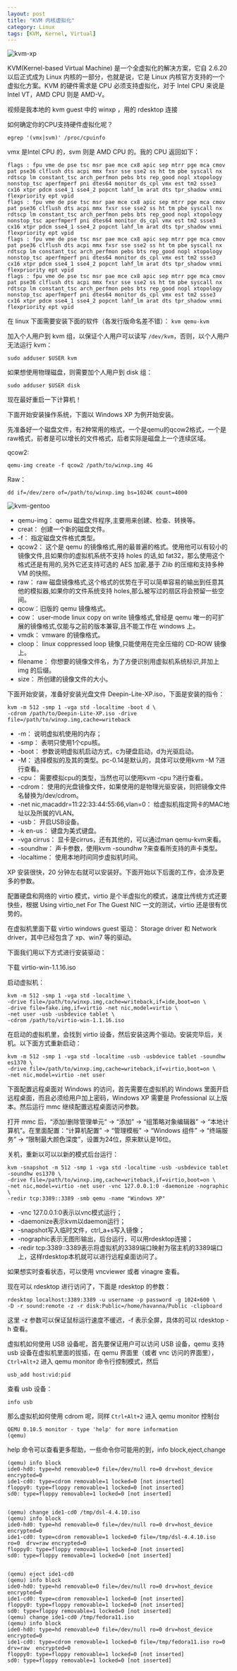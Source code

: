 ```yaml
---
layout: post
title: "KVM 内核虚拟化"
category: Linux
tags: [KVM, Kernel, Virtual]
---
```


![kvm-xp](/cdn/images/2011/08/kvm-xp.png "kvm-xp")

KVM(Kernel-based Virtual Machine) 是一个全虚拟化的解决方案，它自 2.6.20 以后正式成为 Linux 内核的一部分，也就是说，它是 Linux 内核官方支持的一个虚拟化方案。KVM 的硬件需求是 CPU 必须支持虚拟化，对于 Intel CPU 来说是 Intel VT，AMD CPU 则是 AMD-V。

视频是我本地的 kvm guest 中的 winxp ，用的 rdesktop 连接

如何确定你的CPU支持硬件虚拟化呢？

    egrep '(vmx|svm)' /proc/cpuinfo

<!-- more -->

vmx 是Intel CPU 的，svm 则是 AMD CPU 的。我的 CPU 返回如下：

    flags : fpu vme de pse tsc msr pae mce cx8 apic sep mtrr pge mca cmov pat pse36 clflush dts acpi mmx fxsr sse sse2 ss ht tm pbe syscall nx rdtscp lm constant_tsc arch_perfmon pebs bts rep_good nopl xtopology nonstop_tsc aperfmperf pni dtes64 monitor ds_cpl vmx est tm2 ssse3 cx16 xtpr pdcm sse4_1 sse4_2 popcnt lahf_lm arat dts tpr_shadow vnmi flexpriority ept vpid
    flags : fpu vme de pse tsc msr pae mce cx8 apic sep mtrr pge mca cmov pat pse36 clflush dts acpi mmx fxsr sse sse2 ss ht tm pbe syscall nx rdtscp lm constant_tsc arch_perfmon pebs bts rep_good nopl xtopology nonstop_tsc aperfmperf pni dtes64 monitor ds_cpl vmx est tm2 ssse3 cx16 xtpr pdcm sse4_1 sse4_2 popcnt lahf_lm arat dts tpr_shadow vnmi flexpriority ept vpid
    flags : fpu vme de pse tsc msr pae mce cx8 apic sep mtrr pge mca cmov pat pse36 clflush dts acpi mmx fxsr sse sse2 ss ht tm pbe syscall nx rdtscp lm constant_tsc arch_perfmon pebs bts rep_good nopl xtopology nonstop_tsc aperfmperf pni dtes64 monitor ds_cpl vmx est tm2 ssse3 cx16 xtpr pdcm sse4_1 sse4_2 popcnt lahf_lm arat dts tpr_shadow vnmi flexpriority ept vpid
    flags : fpu vme de pse tsc msr pae mce cx8 apic sep mtrr pge mca cmov pat pse36 clflush dts acpi mmx fxsr sse sse2 ss ht tm pbe syscall nx rdtscp lm constant_tsc arch_perfmon pebs bts rep_good nopl xtopology nonstop_tsc aperfmperf pni dtes64 monitor ds_cpl vmx est tm2 ssse3 cx16 xtpr pdcm sse4_1 sse4_2 popcnt lahf_lm arat dts tpr_shadow vnmi flexpriority ept vpid

在 linux 下面需要安装下面的软件（各发行版命名差不错）： `kvm qemu-kvm`

加入个人用户到 kvm 组，以保证个人用户可以读写 `/dev/kvm`，否则，以个人用户无法运行 kvm：

    sudo adduser $USER kvm

如果想使用物理磁盘，则需要加个人用户到 disk 组：

    sudo adduser $USER disk

现在最好重启一下计算机！

下面开始安装操作系统，下面以 Windows XP 为例开始安装。

先准备好一个磁盘文件，有2种常用的格式，一个是qemu的qcow2格式，一个是raw格式，前者是可以增长的文件格式，后者实际是磁盘上一个连续区域。

qcow2:

    qemu-img create -f qcow2 /path/to/winxp.img 4G

Raw：

    dd if=/dev/zero of=/path/to/winxp.img bs=1024K count=4000

![kvm-gentoo](/cdn/images/2011/08/kvm-gentoo.png "kvm-gentoo")

- qemu-img： qemu 磁盘文件程序,主要用来创建、检查、转换等。
- creat： 创建一个新的磁盘文件。
- -f： 指定磁盘文件格式类型。
- qcow2： 这个是 qemu 的镜像格式,用的最普遍的格式。使用他可以有较小的镜像文件,且如果你的虚拟机系统不支持 holes 的话,如 fat32，那么使用这个格式还是有用的,另外它还支持可选的 AES 加密,基于 Zlib 的压缩和支持多种 VM 的快照。
- raw： raw 磁盘镜像格式,这个格式的优势在于可以简单容易的输出到任意其他的模拟器,如果你的文件系统支持 holes,那么被写过的扇区将会预留一些空间。
- qcow：旧版的 qemu 镜像格式。
- cow： user-mode linux copy on write 镜像格式,曾经是 qemu 唯一的可扩展的镜像格式,仅能与之前的版本兼容,且不能工作在 windows 上。
- vmdk： vmware 的镜像格式。
- cloop： linux coppressed loop 镜像,只能使用在完全压缩的 CD-ROW 镜像上。
- filename： 你想要的镜像文件名，为了方便识别用虚拟机系统标识,并加上 img 的后缀。
- size： 所创建的镜像文件的大小。

下面开始安装，准备好安装光盘文件 Deepin-Lite-XP.iso，下面是安装的指令：

    kvm -m 512 -smp 1 -vga std -localtime -boot d \
    -cdrom /path/to/Deepin-Lite-XP.iso -drive file=/path/to/winxp.img,cache=writeback

- -m： 说明虚拟机使用的内存；
- -smp： 表明只使用1个cpu核。
- -boot： 参数说明虚拟机启动方式，c为硬盘启动，d为光驱启动。
- -M： 选择模拟的及其的类型。pc-0.14是默认的，具体可以使用kvm -M ?进行查看。
- -cpu： 需要模拟cpu的类型，当然也可以使用kvm -cpu ?进行查看。
- -cdrom： 使用的光盘镜像文件，如果使用的是物理光驱安装，则把镜像文件名替换为/dev/cdrom。
- -net nic,macaddr=11:22:33:44:55:66,vlan=0： 给虚拟机指定网卡的MAC地址以及所属的VLAN。
- -usb： 开启USB设备。
- -k en-us： 键盘为美式键盘。
- -vga cirrus： 显卡是cirrus，还有其他的，可以通过man qemu-kvm来看。
- -soundhw： 声卡参数，使用kvm -soundhw ?来查看所支持的声卡类型。
- -localtime： 使用本地时间同步虚拟机时间。

XP 安装很快，20 分钟左右就可以安装好。下面开始以下后面的工作，会涉及更多的参数。

配置硬盘和网络的 virtio 模式，virtio 是个半虚拟化的模式，速度比传统方式还要快些，根据 Using virtio_net For The Guest NIC 一文的测试，virtio 还是很有优势的。

在虚拟机里面下载 virtio windows guest 驱动： Storage driver 和 Network driver，其中已经包含了 xp、win7 等的驱动。

下面我们用以下方式进行安装驱动：

下载 virtio-win-1.1.16.iso

启动虚拟机：

    kvm -m 512 -smp 1 -vga std -localtime \
    -drive file=/path/to/winxp.img,cache=writeback,if=ide,boot=on \
    -drive file=fake.img,if=virtio -net nic,model=virtio \
    -net user -usb -usbdevice tablet \
    -cdrom /path/to/virtio-win-1.1.16.iso

在启动的虚拟机里，会找到 virtio 设备，然后安装这两个驱动。安装完毕后，关机。以下面方式重新启动：

    kvm -m 512 -smp 1 -vga std -localtime -usb -usbdevice tablet -soundhw es1370 \
    -drive file=/path/to/winxp.img,cache=writeback,if=virtio,boot=on \
    -net nic,model=virtio -net user

下面配置远程桌面对 Windows 的访问，首先需要在虚拟机的 Windows 里面开启远程桌面，而且必须给用户加上密码，Windows XP 需要是 Professional 以上版本。然后运行 mmc 继续配置远程桌面访问参数。

打开 mmc 后，“添加/删除管理单元“ -> “添加” -> “组策略对象编辑器” -> “本地计算机”。在里面配置：“计算机配置” -> “管理模板” -> “Windows 组件” -> “终端服务” -> “限制最大颜色深度”，设置为24位，原来默认是16位。

关机，重新以可以以新的模式后台运行：

    kvm -snapshot -m 512 -smp 1 -vga std -localtime -usb -usbdevice tablet -soundhw es1370 \
    -drive file=/path/to/winxp.img,cache=writeback,if=virtio,boot=on \
    -net nic,model=virtio -net user -vnc 127.0.0.1:0 -daemonize -nographic \
    -redir tcp:3389::3389 -smb qemu -name "Windows XP"

- -vnc 127.0.0.1:0表示以vnc模式运行；
- -daemonize表示kvm以daemon运行；
- -snapshot写入临时文件，ctrl_a+s写入镜像；
- -nographic表示无图形输出，后台运行，可以用rdesktop连接；
- -redir tcp:3389::3389表示将虚拟机的3389端口映射为宿主机的3389端口上，这样rdesktop本机就可以进行远程桌面访问了。

如果想实时查看状态，可以使用 vncviewer 或者 vinagre 查看。

现在可以 rdesktop 进行访问了，下面是 rdesktop 的参数：

    rdesktop localhost:3389:3389 -u username -p password -g 1024×600 \
    -D -r sound:remote -z -r disk:Public=/home/havanna/Public -clipboard

这里 -z 参数可以保证鼠标运行速度不缓迟，-f 表示全屏，具体的可以 rdesktop -h 查看。

虚拟机如何使用 USB 设备呢，首先要保证用户可以访问 USB 设备，qemu 支持 usb 设备在虚拟机里面的拔插，在 qemu 界面里（或者 vnc 访问的界面里），`Ctrl+Alt+2` 进入 qemu monitor 命令行控制模式，然后

    usb_add host:vid:pid

查看 usb 设备：

    info usb

那么虚拟机如何使用 cdrom 呢，同样 `Ctrl+Alt+2` 进入 qemu monitor 控制台

    QEMU 0.10.5 monitor - type 'help' for more information
    (qemu)

help 命令可以查看更多帮助，一些命令你可能用的到，info block,eject,change

    (qemu) info block
    ide0-hd0: type=hd removable=0 file=/dev/null ro=0 drv=host_device encrypted=0
    ide1-cd0: type=cdrom removable=1 locked=0 [not inserted]
    floppy0: type=floppy removable=1 locked=0 [not inserted]
    sd0: type=floppy removable=1 locked=0 [not inserted]


    (qemu) change ide1-cd0 /tmp/dsl-4.4.10.iso
    (qemu) info block
    ide0-hd0: type=hd removable=0 file=/dev/null ro=0 drv=host_device encrypted=0
    ide1-cd0: type=cdrom removable=1 locked=0 file=/tmp/dsl-4.4.10.iso ro=0  drv=raw encrypted=0
    floppy0: type=floppy removable=1 locked=0 [not inserted]
    sd0: type=floppy removable=1 locked=0 [not inserted]


    (qemu) eject ide1-cd0
    (qemu) info block
    ide0-hd0: type=hd removable=0 file=/dev/null ro=0 drv=host_device encrypted=0
    ide1-cd0: type=cdrom removable=1 locked=0 [not inserted]
    floppy0: type=floppy removable=1 locked=0 [not inserted]
    sd0: type=floppy removable=1 locked=0 [not inserted]
    (qemu) change ide1-cd0 /tmp/fedora11.iso
    (qemu) info block
    ide0-hd0: type=hd removable=0 file=/dev/null ro=0 drv=host_device encrypted=0
    ide1-cd0: type=cdrom removable=1 locked=0 file=/tmp/fedora11.iso ro=0 drv=raw  encrypted=0
    floppy0: type=floppy removable=1 locked=0 [not inserted]
    sd0: type=floppy removable=1 locked=0 [not inserted]
